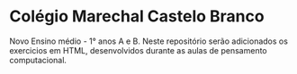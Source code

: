 # Colégio Marechal Castelo Branco <br>
Novo Ensino médio - 1° anos A e B.
Neste repositório serão adicionados os exercicios em HTML, desenvolvidos durante as aulas de pensamento computacional.
